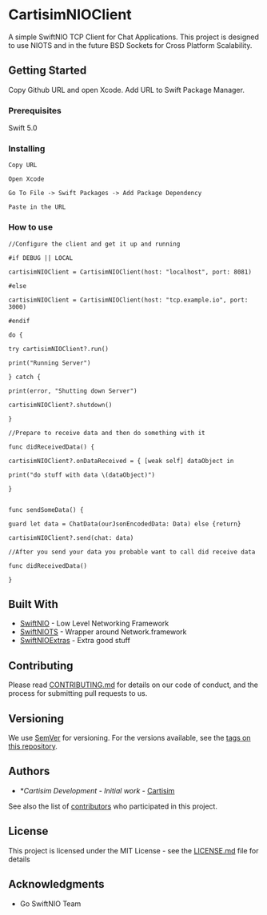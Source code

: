 # CartisimNIOClient

A simple SwiftNIO TCP Client for Chat Applications. This project is designed to use NIOTS and in the future BSD Sockets for Cross Platform Scalability.

## Getting Started

Copy Github URL and open Xcode. Add URL to Swift Package Manager.

### Prerequisites

Swift 5.0 


### Installing

```
Copy URL
```
```
Open Xcode
```
```
Go To File -> Swift Packages -> Add Package Dependency
```
```
Paste in the URL
```

### How to use

```
//Configure the client and get it up and running

#if DEBUG || LOCAL

cartisimNIOClient = CartisimNIOClient(host: "localhost", port: 8081)

#else

cartisimNIOClient = CartisimNIOClient(host: "tcp.example.io", port: 3000)

#endif

do {

try cartisimNIOClient?.run()

print("Running Server")

} catch {

print(error, "Shutting down Server")

cartisimNIOClient?.shutdown()

}

//Prepare to receive data and then do something with it

func didReceivedData() {

cartisimNIOClient?.onDataReceived = { [weak self] dataObject in

print("do stuff with data \(dataObject)")

}


func sendSomeData() {

guard let data = ChatData(ourJsonEncodedData: Data) else {return}

cartisimNIOClient?.send(chat: data)

//After you send your data you probable want to call did receive data

func didReceivedData()

}

```


## Built With

* [SwiftNIO](https://github.com/apple/swift-nio) - Low Level Networking Framework
* [SwiftNIOTS](https://github.com/apple/swift-nio-transport-services) - Wrapper around Network.framework
* [SwiftNIOExtras](https://github.com/apple/swift-nio-extras) - Extra good stuff

## Contributing

Please read [CONTRIBUTING.md](https://gist.github.com/PurpleBooth/b24679402957c63ec426) for details on our code of conduct, and the process for submitting pull requests to us.

## Versioning

We use [SemVer](http://semver.org/) for versioning. For the versions available, see the [tags on this repository](https://github.com/Cartisim/cartisim-nio-client/tags). 

## Authors

* **Cartisim Development* - *Initial work* - [Cartisim](https://cartisim.io)

See also the list of [contributors](https://github.com/Cartisim/cartisim-nio-clientcontributors) who participated in this project.

## License

This project is licensed under the MIT License - see the [LICENSE.md](LICENSE.md) file for details

## Acknowledgments

* Go SwiftNIO Team
